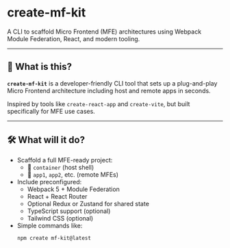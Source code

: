 # create-mf-kit
A CLI to scaffold Micro Frontend (MFE) architectures using Webpack Module Federation, React, and modern tooling.

---

## 🚀 What is this?
**`create-mf-kit`** is a developer-friendly CLI tool that sets up a plug-and-play Micro Frontend architecture including host and remote apps in seconds.

Inspired by tools like `create-react-app` and `create-vite`, but built specifically for MFE use cases.

---

## 🛠️ What will it do?

- Scaffold a full MFE-ready project:
  - 🧱 `container` (host shell)
  - 🔗 `app1`, `app2`, etc. (remote MFEs)
- Include preconfigured:
  - Webpack 5 + Module Federation
  - React + React Router
  - Optional Redux or Zustand for shared state
  - TypeScript support (optional)
  - Tailwind CSS (optional)
- Simple commands like:
  ```bash
  npm create mf-kit@latest
